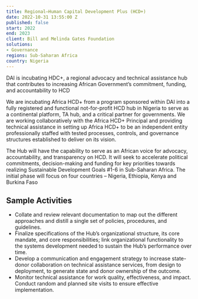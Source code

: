 ```yaml
---
title: Regional—Human Capital Development Plus (HCD+)
date: 2022-10-31 13:55:00 Z
published: false
start: 2022
end: 2023
client: Bill and Melinda Gates Foundation
solutions:
- Governance
regions: Sub-Saharan Africa
country: Nigeria
---
```


DAI is incubating HDC+, a regional advocacy and technical assistance hub that contributes to increasing African Government’s commitment, funding, and accountability to HCD

We are incubating Africa HCD+ from a program sponsored within DAI into a fully registered and functional not-for-profit HCD hub in Nigeria to serve as a continental platform, TA hub, and a critical partner for governments. We are working collaboratively with the Africa HCD+ Principal and providing technical assistance in setting up Africa HCD+ to be an independent entity professionally staffed with tested processes, controls, and governance structures established to deliver on its vision.

The Hub will have the capability to serve as an African voice for advocacy, accountability, and transparency on HCD. It will seek to accelerate political commitments, decision-making and funding for key priorities towards realizing Sustainable Development Goals #1-6 in Sub-Saharan Africa. The initial phase will focus on four countries – Nigeria, Ethiopia, Kenya and Burkina Faso

## Sample Activities

* Collate and review relevant documentation to map out the different approaches and distill a single set of policies, procedures, and guidelines.
* Finalize specifications of the Hub’s organizational structure, its core mandate, and core responsibilities; link organizational functionality to the systems development needed to sustain the Hub’s performance over time. 
* Develop a communication and engagement strategy to increase state-donor collaboration on technical assistance services, from design to deployment, to generate state and donor ownership of the outcome. 
* Monitor technical assistance for work quality, effectiveness, and impact. Conduct random and planned site visits to ensure effective implementation.